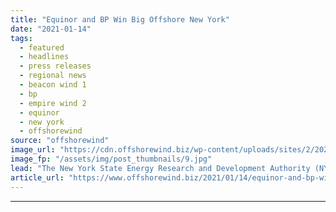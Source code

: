 ```yaml
---
title: "Equinor and BP Win Big Offshore New York"
date: "2021-01-14"
tags: 
  - featured
  - headlines
  - press releases
  - regional news
  - beacon wind 1
  - bp
  - empire wind 2
  - equinor
  - new york
  - offshorewind
source: "offshorewind"
image_url: "https://cdn.offshorewind.biz/wp-content/uploads/sites/2/2021/01/14085004/Equinor-and-BP-Win-Big-Offshore-New-York.jpg"
image_fp: "/assets/img/post_thumbnails/9.jpg"
lead: "The New York State Energy Research and Development Authority (NYSERDA) has selected the partnership"
article_url: "https://www.offshorewind.biz/2021/01/14/equinor-and-bp-win-big-offshore-new-york/"
---
```


---

